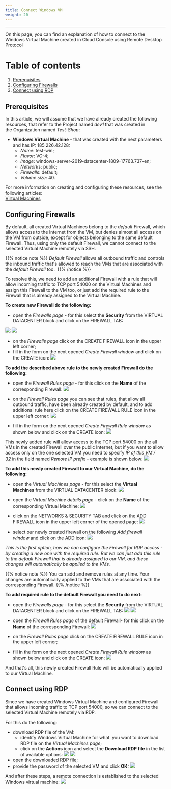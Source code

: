 ```yaml
---
title: Connect Windows VM 
weight: 20
---
```

___
On this page, you can find an explanation of how to connect to the Windows Virtual Machine created in Cloud Console using Remote Desktop Protocol

# Table of contents
1. [Prerequisites](#prerequisites)
2. [Configuring Firewalls](#configuring-firewalls)
3. [Connect using RDP](#connect-using-rdp)

## Prerequisites
In this article, we will assume that we have already created the following resources, that refer to the Project named *dev1* that was created in the Organization named *Test-Shop*:
- **Windows Virtual Machine** - that was created with the next parameters and has IP: 185.226.42.128:
  - *Name*: test-win;
  - *Flavor*: VC-4;
  - *Image*: windows-server-2019-datacenter-1809-17763.737-en;
  - *Networks*: public;
  - *Firewalls*: default;
  - *Volume size*: 40.

For more information on creating and configuring these resources, see the following articles:           
[Virtual Machines](https://kb.ventuscloud.eu/knowledge/linux-virtual-machines)   

## Configuring Firewalls
By default, all created Virtual Machines belong to the *default* Firewall, which allows access to the Internet from the VM, but denies almost all access on the VM from outside, except for objects belonging to the same default Firewall. Thus, using only the default Firewall, we cannot connect to the selected Virtual Machine remotely via SSH.

{{% notice note %}}
*Default* *Firewall* allows all outbound traffic and controls the inbound traffic that's allowed to reach the VMs that are associated with the *default* *Firewall* too. 
{{% /notice %}}

To resolve this, we need to add an additional Firewall with a rule that will allow incoming traffic to TCP port 54000 on the Virtual Machines and assign this Firewall to the VM too, or just add the required rule to the Firewall that is already assigned to the Virtual Machine. 

**To create new Firewall do the following:**
- open the *Firewalls page -* for this select the **Security** from the VIRTUAL DATACENTER block and click on the FIREWALL TAB:

![](../../../assets/images/conn-lin/1.png?classes=border,shadow)
![](../../../assets/images/conn-lin/2.png?classes=border,shadow)

- on the *Firewalls page* click on the CREATE FIREWALL icon in the upper left corner;
- fill in the form on the next opened *Create Firewall window* and click on the CREATE icon:
![](../../../assets/images/conn-lin/17.png?classes=border,shadow)

**To add the described above rule to the newly created Firewall do the following:** 
- open the *Firewall Rules page* - for this click on the **Name** of the corresponding Firewall:
![](../../../assets/images/conn-lin/18.png?classes=border,shadow)

- on the *Firewall Rules page* you can see that rules, that allow all outbound traffic, have been already created by default, and to add additional rule here click on the CREATE FIREWALL RULE icon in the upper left corner:
![](../../../assets/images/conn-lin/19.png?classes=border,shadow)

- fill in the form on the next opened *Create Firewall Rule window* as shown below  and click on the CREATE icon:
![](../../../assets/images/conn-lin/20.png?classes=border,shadow)

This newly added rule will allow access to the TCP port 54000 on the all VMs in the created Firewall over the public Internet, but if you want to allow access only on the one selected VM you need to specify *IP of this VM / 32* in the field named *Remote IP prefix* - example is shown below:
![](../../../assets/images/conn-lin/21.png?classes=border,shadow)

**To add this newly created Firewall to our Virtual Machine, do the following:**
- open the *Virtual Machines page -* for this select the **Virtual Machines** from the VIRTUAL DATACENTER block:
![](../../../assets/images/conn-lin/7.png?classes=border,shadow)

- open the *Virtual Machine details page* - click on the **Name** of the corresponding Virtual Machine:
![](../../../assets/images/conn-lin/22.png?classes=border,shadow)

- click on the NETWORKS & SECURITY TAB and click on the ADD FIREWALL icon in the upper left corner of the opened page:
![](../../../assets/images/conn-lin/23.png?classes=border,shadow)

- select our newly created firewall on the following *Add firewall window* and click on the ADD icon:
![](../../../assets/images/conn-lin/24.png?classes=border,shadow)

*This is the first option, how we can configure the Firewall for RDP access - by creating a new one with the required rule. But we can just add this rule to the default Firewall that is already assigned to our VM, and these changes will automatically be applied to the VMs.*  

{{% notice note %}}
You can add and remove rules at any time. Your changes are automatically applied to the VMs that are associated with the corresponding Firewall.
{{% /notice %}}

**To add required rule to the default Firewall you need to do next:**
- open the *Firewalls page -* for this select the **Security** from the VIRTUAL DATACENTER block and click on the FIREWALL TAB:
![](../../../assets/images/conn-lin/1.png?classes=border,shadow)
![](../../../assets/images/conn-lin/11.png?classes=border,shadow)

- open the *Firewall Rules page* of the default Firewall- for this click on the **Name** of the corresponding Firewall:
![](../../../assets/images/conn-lin/25.png?classes=border,shadow)

- on the *Firewall Rules page* click on the CREATE FIREWALL RULE icon in the upper left corner;
- fill in the form on the next opened *Create Firewall Rule window* as shown below  and click on the CREATE icon:
![](../../../assets/images/conn-lin/20.png?classes=border,shadow)

And that's all, this newly created Firewall Rule will be automatically applied to our Virtual Machine.

## Connect using RDP
Since we have created Windows Virtual Machine and configured Firewall that allows incoming traffic to TCP port 54000, so we can connect to the selected Virtual Machine remotely via RDP.

For this do the following:
- download RDP file of the VM:
  - identify Windows Virtual Machine for what  you want to download RDP file on the *Virtual Machines page*;
  - click on the **Actions** icon and select the **Download RDP file** in the list of available options:
  ![](../../../assets/images/conn-lin/26.png?classes=border,shadow)
  ![](../../../assets/images/conn-lin/27.png?classes=border,shadow)
- open the downloaded RDP file;
- provide the password of the selected VM and click **OK:**
![](../../../assets/images/conn-lin/29.png?classes=border,shadow)

And after these steps, a remote connection is established to the selected Windows virtual machine:
![](../../../assets/images/conn-lin/28.png?classes=border,shadow)



